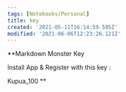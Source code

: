 ```yaml
---
tags: [Notebooks/Personal]
title: key
created: '2021-05-11T16:14:59.595Z'
modified: '2021-06-06T12:23:26.121Z'
---
```


**Markdown Monster Key

Install App & Register with this key :

Kupua_100
**
